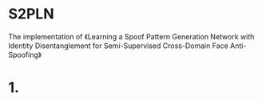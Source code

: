 # S2PLN

The implementation of 《Learning a Spoof Pattern Generation Network with Identity Disentanglement for Semi-Supervised Cross-Domain Face Anti-Spoofing》

# 1.